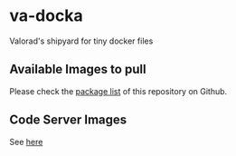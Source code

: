 # va-docka

Valorad's shipyard for tiny docker files

## Available Images to pull

Please check the [package list](https://github.com/valorad?tab=packages&repo_name=va-docka) of this repository on Github.
 
## Code Server Images 

See [here](code-server/readme.md)